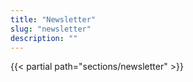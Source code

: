```yaml
---
title: "Newsletter"
slug: "newsletter"
description: ""
---
```


{{< partial path="sections/newsletter" >}}

